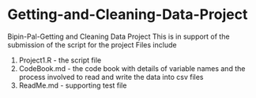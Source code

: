 # Getting-and-Cleaning-Data-Project
Bipin-Pal-Getting and Cleaning Data Project
This is in support of the submission of the script for the project
Files include 
1. Project1.R - the script file
2. CodeBook.md - the code book with details of variable names and the process involved to read and write the data into csv files
3. ReadMe.md - supporting test file


